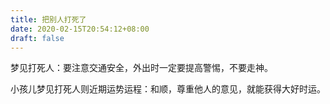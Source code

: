 ```yaml
---
title: 把别人打死了
date: 2020-02-15T20:54:12+08:00
draft: false
---
```


梦见打死人：要注意交通安全，外出时一定要提高警惕，不要走神。

小孩儿梦见打死人则近期运势运程：和顺，尊重他人的意见，就能获得大好时运。

